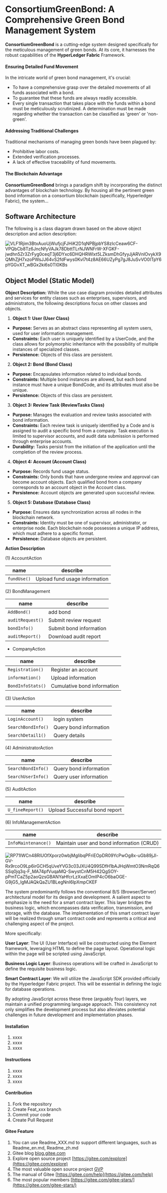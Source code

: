# ConsortiumGreenBond: A Comprehensive Green Bond Management System

**ConsortiumGreenBond** is a cutting-edge system designed specifically for the meticulous management of green bonds. At its core, it harnesses the robust capabilities of the **HyperLedger Fabric** Framework.

#### Ensuring Detailed Fund Movement

In the intricate world of green bond management, it's crucial:
- To have a comprehensive grasp over the detailed movements of all funds associated with a bond.
- To guarantee that these funds are always readily accessible.
- Every single transaction that takes place with the funds within a bond must be meticulously scrutinized. A determination must be made regarding whether the transaction can be classified as 'green' or 'non-green'.

#### Addressing Traditional Challenges

Traditional mechanisms of managing green bonds have been plagued by:
- Prohibitive labor costs.
- Extended verification processes.
- A lack of effective traceability of fund movements.

#### The Blockchain Advantage

**ConsortiumGreenBond** brings a paradigm shift by incorporating the distinct advantages of blockchain technology. By housing all the pertinent green bond information on a consortium blockchain (specifically, Hyperledger Fabric), the system...


## Software Architecture


The following is a class diagram drawn based on the above object description and action description:

![VLF1Rjim3BtxAuoUjWufjcjFJHiK2D1qNPBjpbYS8zIcCeaw6CF-VPQbCb8Tz6JncNfyVAJk78DbttTLrNJWNFrW-XFGKF-jwdhn5Zr3ZrFyg0ceqT3j6DYxc6DHQHRWIxt5LZksmDhGfyyJjARVnlOvykX9QMhZjH7xzoPWsJJ64vS2fdFwys0Kvl7t4z8AE66UZyPg7gJ8JuSvVO0ITpY6pYGGvXT_wBGx2ki6s0TI0KBs](https://github.com/Anotherlynn/ConsortiumGreenBond/assets/74956197/456904af-30ad-4612-8b8a-ef87fee7641b)


## Object Model (Static Model)

**Object Description:**
While the use case diagram provides detailed attributes and services for entity classes such as enterprises, supervisors, and administrators, the following descriptions focus on other classes and objects.

1. **Object 1: User (User Class)**
- **Purpose:** Serves as an abstract class representing all system users, used for user information management.
- **Constraints:** Each user is uniquely identified by a UserCode, and the class allows for polymorphic inheritance with the possibility of multiple instances of specialized classes.
- **Persistence:** Objects of this class are persistent.

2. **Object 2: Bond (Bond Class)**
- **Purpose:** Encapsulates information related to individual bonds.
- **Constraints:** Multiple bond instances are allowed, but each bond instance must have a unique BondCode, and its attributes must also be unique.
- **Persistence:** Objects of this class are persistent.

3. **Object 3: Review Task (ReviewTasks Class)**
- **Purpose:** Manages the evaluation and review tasks associated with bond information.
- **Constraints:** Each review task is uniquely identified by a Code and is assigned to audit a specific bond from a company. Task execution is limited to supervisor accounts, and audit data submission is performed through enterprise accounts.
- **Durability:** Tasks persist from the initiation of the application until the completion of the review process.

4. **Object 4: Account (Account Class)**
- **Purpose:** Records fund usage status.
- **Constraints:** Only bonds that have undergone review and approval can become account objects. Each qualified bond from a company corresponds to an account object in the Account class.
- **Persistence:** Account objects are generated upon successful review.

5. **Object 5: Database (Database Class)**
- **Purpose:** Ensures data synchronization across all nodes in the blockchain network.
- **Constraints:** Identity must be one of supervisor, administrator, or enterprise node. Each blockchain node possesses a unique IP address, which must adhere to a specific format.
- **Persistence:** Database objects are persistent.



**Action Description**

(1) AccountAction

| name       | describe                      |
|------------|-------------------------------|
| `fundUse()`| Upload fund usage information |

(2) BondManagement

| name               | describe                   |
|--------------------|----------------------------|
| `AddBond()`       | add bond                   |
| `auditRequest()`  | Submit review request      |
| `bondInfo()`      | Submit bond information    |
| `auditReport()`   | Download audit report      |

- CompanyAction

| name             | describe                    |
|------------------|-----------------------------|
| `Registration()` | Register an account         |
| `information()`  | Upload information          |
| `BondInfoStats()`| Cumulative bond information |

(3) UserAction

| name               | describe               |
|--------------------|------------------------|
| `LoginAccount()`   | login system           |
| `SearchBondInfo()` | Query bond information |
| `SearchDetail1()`  | Query details          |

(4) AdministratorAction

| name               | describe               |
|--------------------|------------------------|
| `SearchBondInfo()` | Query bond information |
| `SearchUserInfo()` | Query user information |

(5) AuditAction

| name               | describe               |
|--------------------|------------------------|
| `U_fineReport()`   | Upload Successful bond report |

(6) InfoManagementAction

| name               | describe               |
|--------------------|------------------------|
| `InfoMaintenance()`   | Maintain user and bond information (CRUD) |

![RP71IWCn48RlUOfXporz0wbjMgIibqPFriEOpDR09YcPwOg8x-uGb89jJl-GV-Rx9rcoO9Lp6irGCH5qUveYVG3c03JXU4Q99SDfH1bAJHqWmtO3NmRqQ6SSq0jq3q-F_MA74pfVuqaMQ-SwystCnM5H42QgSOY-pPmTCaZ5p2aoQzsGBANYaHfcrLzXxaEOmIP4cO6baOGE-G9jG5_IgMJAQkQaZU1BLegNnI6lpXmpCKEF](https://github.com/Anotherlynn/ConsortiumGreenBond/assets/74956197/b96f7d06-95ba-468d-b6ba-6359e67299a3)

The system predominantly follows the conventional B/S (Browser/Server) architectural model for its design and development. A salient aspect to emphasize is the need for a smart contract layer. This layer bridges the business logic, which encompasses data verification, transmission, and storage, with the database. The implementation of this smart contract layer will be realized through smart contract code and represents a critical and challenging aspect of the project.

More specifically:

**User Layer**: The UI (User Interface) will be constructed using the Element framework, leveraging HTML to define the page layout. Operational logic within the page will be scripted using JavaScript.

**Business Logic Layer**: Business operations will be crafted in JavaScript to define the requisite business logic.

**Smart Contract Layer**: We will utilize the JavaScript SDK provided officially by the Hyperledger Fabric project. This will be essential in defining the logic for database operations.

By adopting JavaScript across these three (arguably four) layers, we maintain a unified programming language approach. This consistency not only simplifies the development process but also alleviates potential challenges in future development and implementation phases.

#### Installation

1.  xxxx
2.  xxxx
3.  xxxx

#### Instructions

1.  xxxx
2.  xxxx
3.  xxxx

#### Contribution

1.  Fork the repository
2.  Create Feat_xxx branch
3.  Commit your code
4.  Create Pull Request


#### Gitee Feature

1.  You can use Readme\_XXX.md to support different languages, such as Readme\_en.md, Readme\_zh.md
2.  Gitee blog [blog.gitee.com](https://blog.gitee.com)
3.  Explore open source project [https://gitee.com/explore](https://gitee.com/explore)
4.  The most valuable open source project [GVP](https://gitee.com/gvp)
5.  The manual of Gitee [https://gitee.com/help](https://gitee.com/help)
6.  The most popular members  [https://gitee.com/gitee-stars/](https://gitee.com/gitee-stars/)
